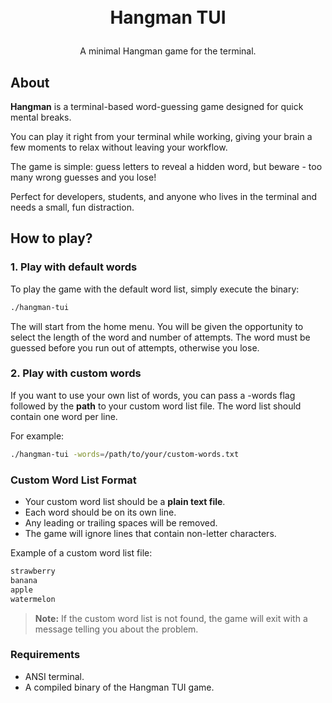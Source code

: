 <h1>
    <p align="center">
    <br>Hangman TUI
</h1>
<p align="center">
    A minimal Hangman game for the terminal.
    <br />
</p>

## About

**Hangman** is a terminal-based word-guessing game designed for quick
mental breaks.

You can play it right from your terminal while working, giving your brain
a few moments to relax without leaving your workflow.

The game is simple: guess letters to reveal a hidden word, but beware -
too many wrong guesses and you lose!

Perfect for developers, students, and anyone who lives in the terminal
and needs a small, fun distraction.

## How to play?

### 1. **Play with default words**

To play the game with the default word list, simply execute the binary:
```bash
./hangman-tui
```
The will start from the home menu.
You will be given the opportunity to select the length of the word and number of attempts.
The word must be guessed before you run out of attempts, otherwise you lose.

### 2. **Play with custom words**

If you want to use your own list of words, you can pass
a -words flag followed by the **path** to your custom word list file.
The word list should contain one word per line.

For example:

```bash
./hangman-tui -words=/path/to/your/custom-words.txt
```

### Custom Word List Format
- Your custom word list should be a **plain text file**.
- Each word should be on its own line.
- Any leading or trailing spaces will be removed.
- The game will ignore lines that contain non-letter characters.

Example of a custom word list file:

```bash
strawberry
banana
apple
watermelon
```
> **Note:** If the custom word list is not found, the game will exit with a message telling you about the problem.

### Requirements
- ANSI terminal.
- A compiled binary of the Hangman TUI game.


